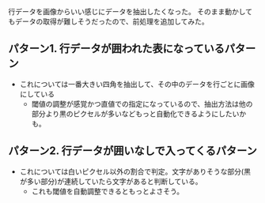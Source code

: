 行データを画像からいい感じにデータを抽出したくなった。
そのまま動かしてもデータの取得が難しそうだったので、前処理を追加してみた。

## パターン1. 行データが囲われた表になっているパターン
- これについては一番大きい四角を抽出して、その中のデータを行ごとに画像にしている
  - 閾値の調整が感覚かつ直値での指定になっているので、抽出方法は他の部分より黒のピクセルが多いなどもっと自動化できるようにしたいかも。

## パターン2. 行データが囲いなしで入ってくるパターン
- これについては白いピクセル以外の割合で判定。文字がありそうな部分(黒が多い部分)が連続していたら文字があると判断している。
  - これも閾値を自動調整できるともっとよさそう。